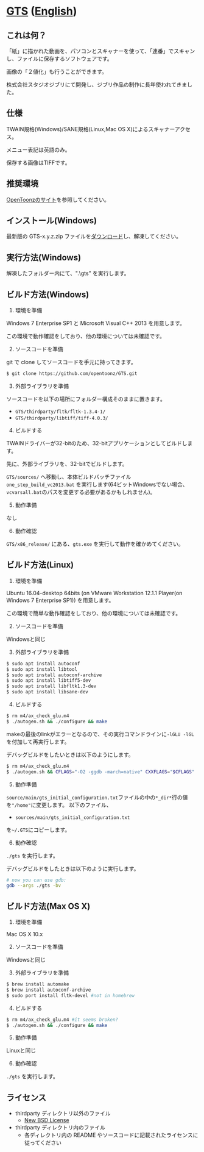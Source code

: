 ﻿# [GTS](https://opentoonz.github.io/index.html)  ([English](./README.md))

## これは何？

「紙」に描かれた動画を、パソコンとスキャナーを使って、「連番」でスキャンし、ファイルに保存するソフトウェアです。

画像の「２値化」も行うことができます。

株式会社スタジオジブリにて開発し、ジブリ作品の制作に長年使われてきました。

## 仕様

TWAIN規格(Windows)/SANE規格(Linux,Mac OS X)によるスキャナーアクセス。

メニュー表記は英語のみ。

保存する画像はTIFFです。

## 推奨環境

[OpenToonzのサイト](https://opentoonz.github.io/index.html)を参照してください。

## インストール(Windows)

最新版の GTS-x.y.z.zip ファイルを[ダウンロード](https://github.com/opentoonz/GTS/releases)し、解凍してください。

## 実行方法(Windows)

解凍したフォルダー内にて、".\gts" を実行します。

## ビルド方法(Windows)

1. 環境を準備

 Windows 7 Enterprise SP1 と Microsoft Visual C++ 2013 を用意します。

 この環境で動作確認をしており、他の環境については未確認です。

2. ソースコードを準備

 git で clone してソースコードを手元に持ってきます。
 
 ```sh
 $ git clone https://github.com/opentoonz/GTS.git
 ```

3. 外部ライブラリを準備

 ソースコードを以下の場所にフォルダー構成そのままに置きます。
 - `GTS/thirdparty/fltk/fltk-1.3.4-1/`
 - `GTS/thirdparty/libtiff/tiff-4.0.3/`

4. ビルドする

 TWAINドライバーが32-bitのため、32-bitアプリケーションとしてビルドします。

 先に、外部ライブラリを、32-bitでビルドします。

 `GTS/sources/` へ移動し、本体ビルドバッチファイル `one_step_build_vc2013.bat` を実行します(64ビットWindowsでない場合、`vcvarsall.bat`のパスを変更する必要があるかもしれません)。

5. 動作準備

 なし

6. 動作確認

 `GTS/x86_release/` にある、`gts.exe` を実行して動作を確かめてください。

## ビルド方法(Linux)

1. 環境を準備

 Ubuntu 16.04-desktop 64bits (on VMware Workstation 12.1.1 Player(on Windows 7 Enterprise SP1)) を用意します。

 この環境で簡単な動作確認をしており、他の環境については未確認です。

2. ソースコードを準備

 Windowsと同じ

3. 外部ライブラリを準備

 ```sh
 $ sudo apt install autoconf
 $ sudo apt install libtool
 $ sudo apt install autoconf-archive
 $ sudo apt install libtiff5-dev
 $ sudo apt install libfltk1.3-dev
 $ sudo apt install libsane-dev
 ```

4. ビルドする

 ```sh
 $ rm m4/ax_check_glu.m4
 $ ./autogen.sh && ./configure && make
 ```
 makeの最後のlinkがエラーとなるので、その実行コマンドラインに`-lGLU -lGL`を付加して再実行します。

 デバッグビルドをしたいときは以下のようにします。
 ```sh
 $ rm m4/ax_check_glu.m4
 $ ./autogen.sh && CFLAGS="-O2 -ggdb -march=native" CXXFLAGS="$CFLAGS" ./configure && make -j8
 ```

5. 動作準備

 `source/main/gts_initial_configuration.txt`ファイルの中の`*_dir*`行の値を`"/home"`に変更します。
 以下のファイル、
 - `sources/main/gts_initial_configuration.txt`

 を`~/.GTS`にコピーします。

6. 動作確認

 `./gts` を実行します。

 デバッグビルドをしたときは以下のように実行します。
 ```sh
 # now you can use gdb:
 gdb --args ./gts -bv
 ```

## ビルド方法(Max OS X)

1. 環境を準備

 Mac OS X 10.x

2. ソースコードを準備

 Windowsと同じ

3. 外部ライブラリを準備

 ```sh
 $ brew install automake
 $ brew install autoconf-archive
 $ sudo port install fltk-devel #not in homebrew
 ```

4. ビルドする

 ```sh
 $ rm m4/ax_check_glu.m4 #it seems broken?
 $ ./autogen.sh && ./configure && make
 ```

5. 動作準備

 Linuxと同じ

6. 動作確認

 `./gts` を実行します。

## ライセンス

- thirdparty ディレクトリ以外のファイル
  - [New BSD License](./LICENSE.txt)
- thirdparty ディレクトリ内のファイル
  - 各ディレクトリ内の README やソースコードに記載されたライセンスに従ってください


